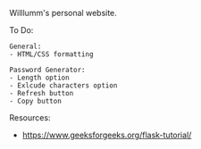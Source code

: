 Willlumm's personal website.

To Do:
    
    General:
    - HTML/CSS formatting

    Password Generator:
    - Length option
    - Exlcude characters option
    - Refresh button
    - Copy button

Resources:
- https://www.geeksforgeeks.org/flask-tutorial/